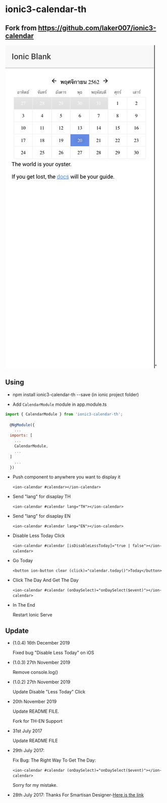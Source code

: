 # ionic3-calendar-th 
## Fork from https://github.com/laker007/ionic3-calendar

![image](https://github.com/helaquiz/ionic3-calendar/blob/master/index.jpg?raw=true)"

## Using

- npm install ionic3-calendar-th --save (in ionic project folder)
  
- Add `CalendarModule` module in app.module.ts

``` javascript
import { CalendarModule } from 'ionic3-calendar-th';

  @NgModule({
    ...
  imports: [
    ...
    CalendarModule,
    ...
  ]
    ...
  })
```

- Push component to anywhere you want to display it

  `<ion-calendar #calendar></ion-calendar>`

- Send "lang" for disaplay TH

  `<ion-calendar #calendar lang="TH"></ion-calendar>`
  
- Send "lang" for disaplay EN 

  `<ion-calendar #calendar lang="EN"></ion-calendar>`

- Disable Less Today Click 

  `<ion-calendar #calendar [isDisableLessToday]="true | false"></ion-calendar>`

- Go Today

  `<button ion-button clear (click)="calendar.today()">Today</button>`

- Click The Day And Get The Day

  `<ion-calendar #calendar (onDaySelect)="onDaySelect($event)"></ion-calendar>`

- In The End

  Restart Ionic Serve

## Update

- (1.0.4) 16th December 2019

  Fixed bug "Disable Less Today" on iOS

- (1.0.3) 27th November 2019

  Remove console.log()

- (1.0.2) 27th November 2019

  Update Disable "Less Today" Click

- 20th November 2019

  Update README FILE.

  Fork for TH-EN Support

- 31st July 2017

  Update README FILE

- 29th July 2017:

  Fix Bug:
  The Right Way To Get The Day: 

  `<ion-calendar #calendar (onDaySelect)="onDaySelect($event)"></ion-calendar>`

  Sorry for my mistake.

- 28th July 2017:   Thanks For Smartisan Designer-[Here is the link](https://dribbble.com/smartisan_design)
